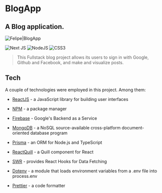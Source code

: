# BlogApp

## A Blog application.

![Felipe|BlogApp](https://img.shields.io/badge/FelipeMDantas-BlogApp-blue)

<p>

![Next JS](https://img.shields.io/badge/Next-black?style=for-the-badge&logo=next.js&logoColor=white)
![NodeJS](https://img.shields.io/badge/node.js-6DA55F?style=for-the-badge&logo=node.js&logoColor=white)
![CSS3](https://img.shields.io/badge/css3-%231572B6.svg?style=for-the-badge&logo=css3&logoColor=white)

> This Fullstack blog project allows its users to sign in with Google, Github and Facebook, and make and visualize posts.

## Tech

A couple of technologies were employed in this project. Among them:

- [ReactJS] - a JavaScript library for building user interfaces
- [NPM] - a package manager
- [Firebase] - Google's Backend as a Service
- [MongoDB] - a NoSQL source-available cross-platform document-oriented database program
- [Prisma] - an ORM for Node.js and TypeScript
- [ReactQuill] - a Quill component for React
- [SWR] - provides React Hooks for Data Fetching
- [Dotenv] - a module that loads environment variables from a .env file into process.env
- [Prettier] - a code formatter

  [reactjs]: https://reactjs.org/
  [npm]: https://www.npmjs.com/
  [firebase]: https://firebase.google.com/
  [mongodb]: https://www.mongodb.com/
  [prisma]: https://www.prisma.io/
  [reactquill]: https://github.com/zenoamaro/react-quill
  [swr]: https://swr.vercel.app/
  [dotenv]: https://dotenv.org/
  [prettier]: https://prettier.io/
